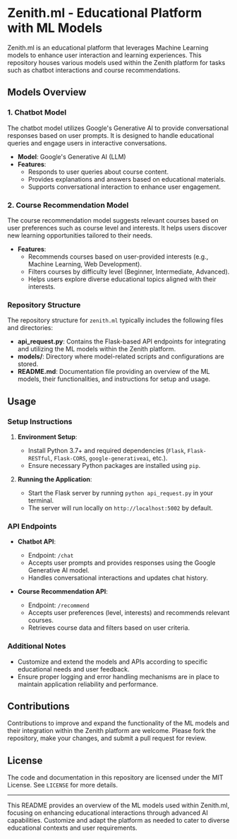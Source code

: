 # Zenith.ml - Educational Platform with ML Models

Zenith.ml is an educational platform that leverages Machine Learning models to enhance user interaction and learning experiences. This repository houses various models used within the Zenith platform for tasks such as chatbot interactions and course recommendations.

## Models Overview

### 1. Chatbot Model

The chatbot model utilizes Google's Generative AI to provide conversational responses based on user prompts. It is designed to handle educational queries and engage users in interactive conversations.

- **Model**: Google's Generative AI (LLM)
- **Features**:
  - Responds to user queries about course content.
  - Provides explanations and answers based on educational materials.
  - Supports conversational interaction to enhance user engagement.

### 2. Course Recommendation Model

The course recommendation model suggests relevant courses based on user preferences such as course level and interests. It helps users discover new learning opportunities tailored to their needs.

- **Features**:
  - Recommends courses based on user-provided interests (e.g., Machine Learning, Web Development).
  - Filters courses by difficulty level (Beginner, Intermediate, Advanced).
  - Helps users explore diverse educational topics aligned with their interests.

### Repository Structure

The repository structure for `zenith.ml` typically includes the following files and directories:

- **api_request.py**: Contains the Flask-based API endpoints for integrating and utilizing the ML models within the Zenith platform.
- **models/**: Directory where model-related scripts and configurations are stored.
- **README.md**: Documentation file providing an overview of the ML models, their functionalities, and instructions for setup and usage.

## Usage

### Setup Instructions

1. **Environment Setup**:
   - Install Python 3.7+ and required dependencies (`Flask`, `Flask-RESTful`, `Flask-CORS`, `google-generativeai`, etc.).
   - Ensure necessary Python packages are installed using `pip`.

2. **Running the Application**:
   - Start the Flask server by running `python api_request.py` in your terminal.
   - The server will run locally on `http://localhost:5002` by default.

### API Endpoints

- **Chatbot API**:
  - Endpoint: `/chat`
  - Accepts user prompts and provides responses using the Google Generative AI model.
  - Handles conversational interactions and updates chat history.

- **Course Recommendation API**:
  - Endpoint: `/recommend`
  - Accepts user preferences (level, interests) and recommends relevant courses.
  - Retrieves course data and filters based on user criteria.

### Additional Notes

- Customize and extend the models and APIs according to specific educational needs and user feedback.
- Ensure proper logging and error handling mechanisms are in place to maintain application reliability and performance.

## Contributions

Contributions to improve and expand the functionality of the ML models and their integration within the Zenith platform are welcome. Please fork the repository, make your changes, and submit a pull request for review.

## License

The code and documentation in this repository are licensed under the MIT License. See `LICENSE` for more details.

---

This README provides an overview of the ML models used within Zenith.ml, focusing on enhancing educational interactions through advanced AI capabilities. Customize and adapt the platform as needed to cater to diverse educational contexts and user requirements.
